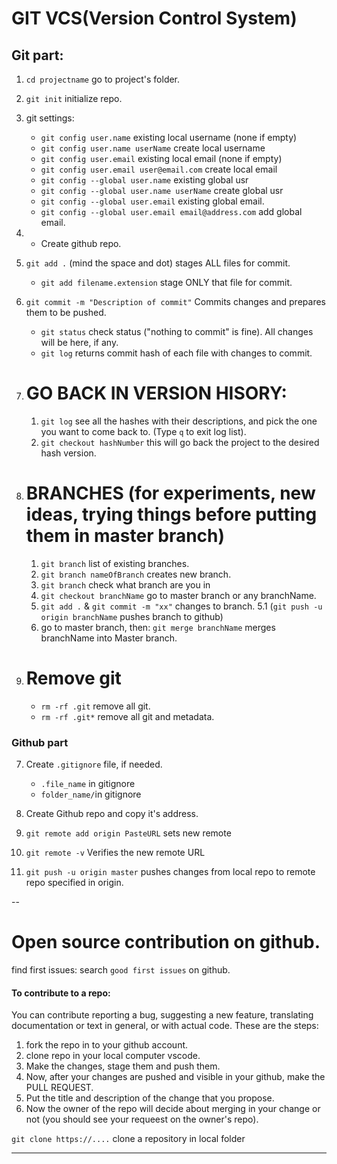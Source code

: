 # GIT VCS(Version Control System)

## Git part:

1. `cd projectname` go to project's folder.
2. `git init` initialize repo.
3. git settings:

   - `git config user.name` existing local username (none if empty)
   - `git config user.name userName` create local username
   - `git config user.email` existing local email (none if empty)
   - `git config user.email user@email.com` create local email
   - `git config --global user.name` existing global usr
   - `git config --global user.name userName` create global usr
   - `git config --global user.email` existing global email.
   - `git config --global user.email email@address.com` add global email.

4. - Create github repo.

5. `git add .` (mind the space and dot) stages ALL files for commit.

   - `git add filename.extension` stage ONLY that file for commit.

6. `git commit -m "Description of commit"` Commits changes and prepares them to be pushed.

   - `git status` check status ("nothing to commit" is fine). All changes will be here, if any.
   - `git log` returns commit hash of each file with changes to commit.

7. # GO BACK IN VERSION HISORY:
   1. `git log` see all the hashes with their descriptions, and pick the one you want to come back to. (Type `q` to exit log list).
   2. `git checkout hashNumber` this will go back the project to the desired hash version.
8. # BRANCHES (for experiments, new ideas, trying things before putting them in master branch)
   1. `git branch` list of existing branches.
   2. `git branch nameOfBranch` creates new branch.
   3. `git branch` check what branch are you in
   4. `git checkout branchName` go to master branch or any branchName.
   5. `git add .` & `git commit -m "xx"` changes to branch.
      5.1 (`git push -u origin branchName` pushes branch to github)
   6. go to master branch, then: `git merge branchName` merges branchName into Master branch.
9. # Remove git
   - `rm -rf .git` remove all git.
   - `rm -rf .git*` remove all git and metadata.

### Github part

7. Create `.gitignore` file, if needed.

   - `.file_name` in gitignore
   - `folder_name/`in gitignore

8. Create Github repo and copy it's address.
9. `git remote add origin PasteURL` sets new remote
10. `git remote -v` Verifies the new remote URL
11. `git push -u origin master` pushes changes from local repo to remote repo specified in origin.

--

# Open source contribution on github.

find first issues: search `good first issues` on github.

#### To contribute to a repo:

You can contribute reporting a bug, suggesting a new feature, translating
documentation or text in general, or with actual code. These are the steps:

1.  fork the repo in to your github account.
2.  clone repo in your local computer vscode.
3.  Make the changes, stage them and push them.
4.  Now, after your changes are pushed and visible in your github, make the PULL REQUEST.
5.  Put the title and description of the change that you propose.
6.  Now the owner of the repo will decide about merging in your change or not (you should see your requeest on the owner's repo).

`git clone https://....` clone a repository in local folder

---
